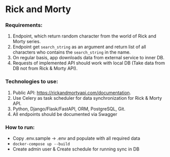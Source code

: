 # Rick and Morty

### Requirements:
1. Endpoint, which return random character from the world of Rick and Morty series.
2. Endpoint get `search_string` as an argument and return list of all characters who contains the `search_string` in the name.
3. On regular basis, app downloads data from external service to inner DB.
4. Requests of implemented API should work with local DB (Take data from DB not from Rick & Morty API).

### Technologies to use:
1. Public API: https://rickandmortyapi.com/documentation.
2. Use Celery as task scheduler for data synchronization for Rick & Morty API.
3. Python, Django/Flask/FastAPI, ORM, PostgreSQL, Git.
4. All endpoints should be documented via Swagger

### How to run:
- Copy .env.sample -> .env and populate with all required data
- `docker-compose up --build`
- Create admin user & Create schedule for running sync in DB
